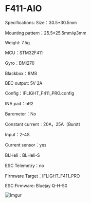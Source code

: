# F411-AIO
Specifications:
Size：30.5*30.5mm

Mounting pattern：25.5*25.5mm/φ3mm

Weight: 7.5g

MCU：STM32F411

Gyro：BMI270

Blackbox：8MB

BEC output: 5V 2A

Config：IFLIGHT_F411_PRO.config

INA pad：nR2

Barometer：No

Constant current：20A，25A（Burst）

Input：2-4S

Current sensor：yes

BLHeli：BLHeli-S

ESC Telemetry：no

Firmware Target：IFLIGHT_F411_PRO

ESC Firmware: Bluejay Q-H-50

![Imgur](https://imgur.com/nXDKZUi.png)
